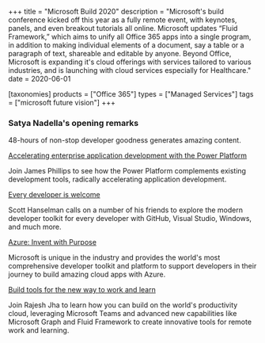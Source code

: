 +++
title = "Microsoft Build 2020"
description = "Microsoft's build conference kicked off this year as a fully remote event, with keynotes, panels, and even breakout tutorials all online. Microsoft updates “Fluid Framework,” which aims to unify all Office 365 apps into a single program, in addition to making individual elements of a document, say a table or a paragraph of text, shareable and editable by anyone. Beyond Office, Microsoft is expanding it's cloud offerings with services tailored to various industries, and is launching with cloud services especially for Healthcare."
date = 2020-06-01

[taxonomies]
products = ["Office 365"]
types = ["Managed Services"]
tags = ["microsoft future vision"]
+++

### Satya Nadella's opening remarks

48-hours of non-stop developer goodness generates amazing content.

[Accelerating enterprise application development with the Power
Platform](https://mybuild.microsoft.com/sessions/4b904963-a22a-4046-b01b-85eb2c1f9732)

Join James Phillips to see how the Power Platform complements existing
development tools, radically accelerating application development.

[Every developer is
welcome](https://mybuild.microsoft.com/sessions/871ef73f-f04a-405b-a0fa-01d7433067d1)

Scott Hanselman calls on a number of his friends to explore the modern
developer toolkit for every developer with GitHub, Visual Studio,
Windows, and much more.

[Azure: Invent with
Purpose](https://mybuild.microsoft.com/sessions/80ec2639-35c3-462b-8155-1ef52c29310c)

Microsoft is unique in the industry and provides the world's most
comprehensive developer toolkit and platform to support developers in
their journey to build amazing cloud apps with Azure.

[Build tools for the new way to work and
learn](https://mybuild.microsoft.com/sessions/828faeb1-b24f-427f-bfce-078b8c0f4fd5)

Join Rajesh Jha to learn how you can build on the world's productivity
cloud, leveraging Microsoft Teams and advanced new capabilities like
Microsoft Graph and Fluid Framework to create innovative tools for
remote work and learning.
